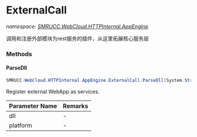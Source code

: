 ﻿# ExternalCall
_namespace: [SMRUCC.WebCloud.HTTPInternal.AppEngine](./index.md)_

调用和注册外部模块为rest服务的插件，从这里拓展核心服务层



### Methods

#### ParseDll
```csharp
SMRUCC.WebCloud.HTTPInternal.AppEngine.ExternalCall.ParseDll(System.String,SMRUCC.WebCloud.HTTPInternal.Platform.PlatformEngine)
```
Register external WebApp as services.

|Parameter Name|Remarks|
|--------------|-------|
|dll|-|
|platform|-|



